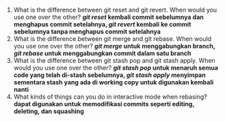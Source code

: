 1. What is the difference between git reset and git revert. When would you use one over the other?
    __*git reset* kembali commit sebelumnya dan menghapus commit setelahnya, *git revert* kembali ke commit sebelumnya tanpa menghapus commit setelahnya__
2. What is the difference between git merge and git rebase. When would you use one over the other?
    __*git merge* untuk menggabungkan branch, *git rebase* untuk menggabungkan commit dalam satu branch__
3. What is the difference between git stash pop and git stash apply. When would you use one over the other?
    __*git stash pop* untuk menaruh semua code yang telah di-stash sebelumnya, *git stash apply* menyimpan sementara stash yang ada di working copy untuk digunakan kembali nanti__
4. What kinds of things can you do in interactive mode when rebasing?
    __dapat digunakan untuk memodifikasi commits seperti editing, deleting, dan squashing__